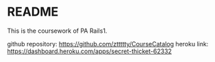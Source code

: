 # README

This is the coursework of PA Rails1.

github repository: https://github.com/zttttty/CourseCatalog
heroku link: https://dashboard.heroku.com/apps/secret-thicket-62332

